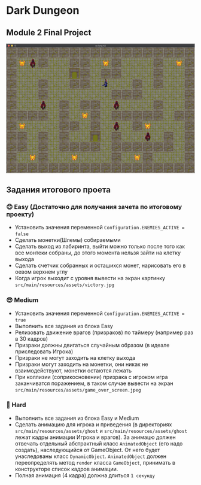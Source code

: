 # Dark Dungeon 

## Module 2 Final Project

![alt text](src/main/resources/assets/preview.png "Title")

## Задания итогового проета

### 😊️ Easy (Достаточно для получания зачета по итоговому проекту)

- Установить значения переменной `Configuration.ENEMIES_ACTIVE = false`
- Сделать монетки(Шлемы) собираемыми
- Сделать выход из лабиринта, выйти можно только после того как все монтеки собраны, 
до этого момента нельзя зайти на клетку выхода
- Сделать счетчик собранных и осташихся монет, нарисовать его в оевом верхнем углу
- Когда игрок выходит с уровня вывести на экран картинку `src/main/resources/assets/victory.jpg`

### 😎 Medium

- Установить значения переменной `Configuration.ENEMIES_ACTIVE = true`
- Выполнить все задания из блока Easy
- Релизовать движение врагов (призраков) по таймеру (например раз в 30 кадров)
- Призраки должны двигаться случайным образом (в идеале приследовать Игрока)
- Призраки не могут заходить на клетку выхода
- Призраки могут заходить на монетки, они никак не взаимодействуют, монетки остаются лежать
- При коллизии (соприкосновении) призрака с игроком игра заканчиватся поражением,
в таком случае вывести на экран `src/main/resources/assets/game_over_screen.jpeg`

### 🫡 Hard 

- Выполнить все задания из блока Easy и Medium
- Сделать анимацию для игрока и приведения 
(в директориях `src/main/resources/assets/ghost` и `src/main/resources/assets/ghost` лежат кадры анимации 
Игрока и врагов). За анимацю должен отвечать отдельный абстрактный класс `AnimatedObject` (его надо создать), наследующийся от GameObject. 
От него будет унаследованы класс `DynamicObject`. `AnimatedObject` должен переопределять метод `render` класса `GameObject`, принимать 
в конструкторе список кадров анимации. 
- Полная анимация (4 кадра) должна длиться `1 секунду`